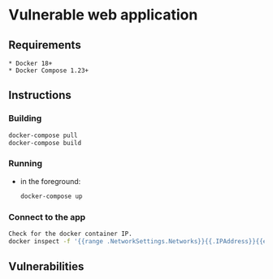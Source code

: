 # Vulnerable web application



## Requirements
```
* Docker 18+
* Docker Compose 1.23+

```
## Instructions

### Building

```sh 
docker-compose pull
docker-compose build
```

### Running

* in the foreground:
  
  ```sh 
  docker-compose up
  ```

### Connect to the app

  ```sh 
  Check for the docker container IP.
  docker inspect -f '{{range .NetworkSettings.Networks}}{{.IPAddress}}{{end}}' container_name_or_id
  ```

## Vulnerabilities

